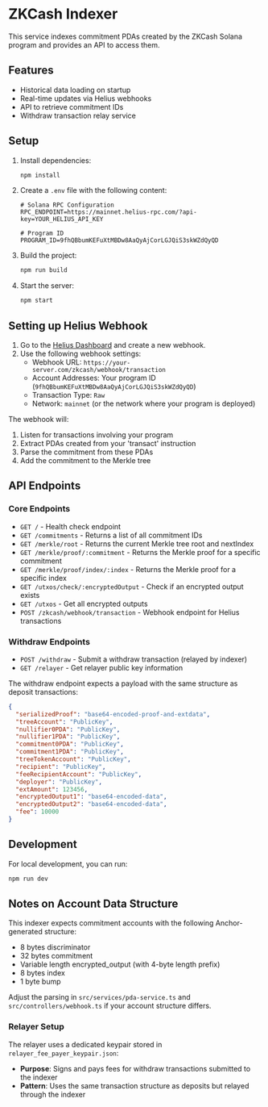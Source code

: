 # ZKCash Indexer

This service indexes commitment PDAs created by the ZKCash Solana program and provides an API to access them.

## Features

- Historical data loading on startup
- Real-time updates via Helius webhooks
- API to retrieve commitment IDs
- Withdraw transaction relay service

## Setup

1. Install dependencies:
   ```bash
   npm install
   ```

2. Create a `.env` file with the following content:
   ```
   # Solana RPC Configuration
   RPC_ENDPOINT=https://mainnet.helius-rpc.com/?api-key=YOUR_HELIUS_API_KEY

   # Program ID
   PROGRAM_ID=9fhQBbumKEFuXtMBDw8AaQyAjCorLGJQiS3skWZdQyQD
   ```

3. Build the project:
   ```bash
   npm run build
   ```

4. Start the server:
   ```bash
   npm start
   ```

## Setting up Helius Webhook

1. Go to the [Helius Dashboard](https://dev.helius.xyz/dashboard) and create a new webhook.
2. Use the following webhook settings:
   - Webhook URL: `https://your-server.com/zkcash/webhook/transaction`
   - Account Addresses: Your program ID (`9fhQBbumKEFuXtMBDw8AaQyAjCorLGJQiS3skWZdQyQD`)
   - Transaction Type: `Raw` 
   - Network: `mainnet` (or the network where your program is deployed)

The webhook will:
1. Listen for transactions involving your program
2. Extract PDAs created from your 'transact' instruction
3. Parse the commitment from these PDAs
4. Add the commitment to the Merkle tree

## API Endpoints

### Core Endpoints
- `GET /` - Health check endpoint
- `GET /commitments` - Returns a list of all commitment IDs
- `GET /merkle/root` - Returns the current Merkle tree root and nextIndex
- `GET /merkle/proof/:commitment` - Returns the Merkle proof for a specific commitment
- `GET /merkle/proof/index/:index` - Returns the Merkle proof for a specific index
- `GET /utxos/check/:encryptedOutput` - Check if an encrypted output exists
- `GET /utxos` - Get all encrypted outputs
- `POST /zkcash/webhook/transaction` - Webhook endpoint for Helius transactions

### Withdraw Endpoints
- `POST /withdraw` - Submit a withdraw transaction (relayed by indexer)
- `GET /relayer` - Get relayer public key information

The withdraw endpoint expects a payload with the same structure as deposit transactions:
```json
{
  "serializedProof": "base64-encoded-proof-and-extdata",
  "treeAccount": "PublicKey",
  "nullifier0PDA": "PublicKey", 
  "nullifier1PDA": "PublicKey",
  "commitment0PDA": "PublicKey",
  "commitment1PDA": "PublicKey",
  "treeTokenAccount": "PublicKey",
  "recipient": "PublicKey",
  "feeRecipientAccount": "PublicKey",
  "deployer": "PublicKey",
  "extAmount": 123456,
  "encryptedOutput1": "base64-encoded-data",
  "encryptedOutput2": "base64-encoded-data", 
  "fee": 10000
}
```

## Development

For local development, you can run:
```bash
npm run dev
```

## Notes on Account Data Structure

This indexer expects commitment accounts with the following Anchor-generated structure:
- 8 bytes discriminator
- 32 bytes commitment
- Variable length encrypted_output (with 4-byte length prefix)
- 8 bytes index
- 1 byte bump

Adjust the parsing in `src/services/pda-service.ts` and `src/controllers/webhook.ts` if your account structure differs.

### Relayer Setup

The relayer uses a dedicated keypair stored in `relayer_fee_payer_keypair.json`:
- **Purpose**: Signs and pays fees for withdraw transactions submitted to the indexer
- **Pattern**: Uses the same transaction structure as deposits but relayed through the indexer 